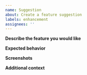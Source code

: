 ```yaml
---
name: Suggestion
about: Create a feature suggestion
labels: enhancement
assignees: ''
---
```


**Describe the feature you would like**
<!-- A clear and concise description of what the feature would be. -->

**Expected behavior**
<!-- An example of code that will use the feature. -->

**Screenshots**
<!-- If you can, add screenshots to help explain the feature -->

**Additional context**
<!-- Add any other context about the suggestion here. -->